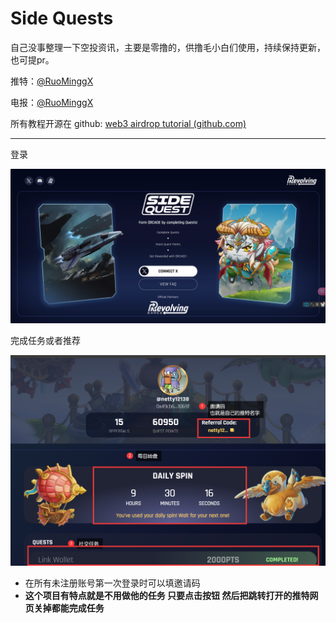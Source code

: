 # Side Quests

自己没事整理一下空投资讯，主要是零撸的，供撸毛小白们使用，持续保持更新，也可提pr。

推特：[@RuoMinggX](https://x.com/RuoMinggX)

电报：[@RuoMinggX](https://t.me/RuoMinggX)

所有教程开源在 github: [web3 airdrop tutorial (github.com)](https://github.com/Patrickming/Airdrop-Tutorial/tree/main)

---



登录

![img](./assets/1716383151816-2.png)

完成任务或者推荐

![img](./assets/1716383167489-5.png)

- 在所有未注册账号第一次登录时可以填邀请码 
- **这个项目有特点就是不用做他的任务 只要点击按钮 然后把跳转打开的推特网页关掉都能完成任务**